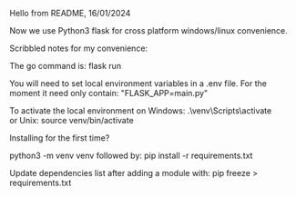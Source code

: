 Hello from README, 16/01/2024

Now we use Python3 flask for cross platform windows/linux convenience.

Scribbled notes for my convenience:

The go command is: flask run

You will need to set local environment variables in a .env file. For the moment it need only contain: "FLASK_APP=main.py"

To activate the local environment on Windows: .\venv\Scripts\activate  
or Unix: source venv/bin/activate

Installing for the first time?

python3 -m venv venv
followed by:
pip install -r requirements.txt

Update dependencies list after adding a module with: pip freeze > requirements.txt
